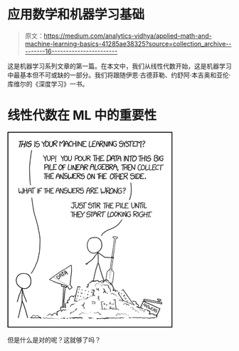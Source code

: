 # 应用数学和机器学习基础

> 原文：<https://medium.com/analytics-vidhya/applied-math-and-machine-learning-basics-41285ae38325?source=collection_archive---------16----------------------->

这是机器学习系列文章的第一篇。在本文中，我们从线性代数开始，这是机器学习中最基本但不可或缺的一部分。我们将跟随伊恩·古德菲勒、约舒阿·本吉奥和亚伦·库维尔的《深度学习》一书。

# 线性代数在 ML 中的重要性

![](img/11f26e69226ce872d077531079e39a23.png)

但是什么是对的呢？这就够了吗？